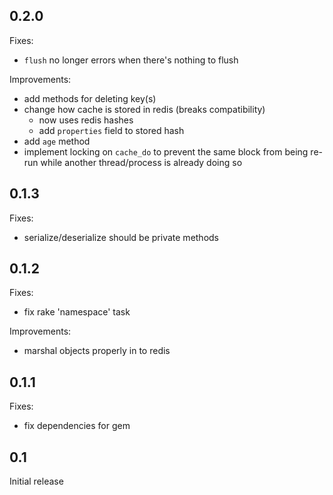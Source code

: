 ## 0.2.0

Fixes:

 * `flush` no longer errors when there's nothing to flush

Improvements:

 * add methods for deleting key(s)
 * change how cache is stored in redis (breaks compatibility)
   * now uses redis hashes
   * add `properties` field to stored hash
 * add `age` method
 * implement locking on `cache_do` to prevent the same block from being
   re-run while another thread/process is already doing so

## 0.1.3

Fixes:

 * serialize/deserialize should be private methods

## 0.1.2

Fixes:

 * fix rake 'namespace' task

Improvements:

 * marshal objects properly in to redis

## 0.1.1

Fixes:

 * fix dependencies for gem

## 0.1

Initial release
